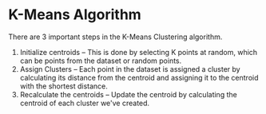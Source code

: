 # K-Means Algorithm

There are 3 important steps in the K-Means Clustering algorithm.

1. Initialize centroids – This is done by selecting K points at random, which can be points from the dataset or random points.
2. Assign Clusters – Each point in the dataset is assigned a cluster by calculating its distance from the centroid and assigning it to the centroid with the shortest distance.
3. Recalculate the centroids – Update the centroid by calculating the centroid of each cluster we've created.
